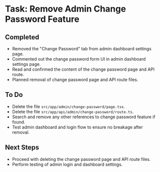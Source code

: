 # Task: Remove Admin Change Password Feature

## Completed
- Removed the "Change Password" tab from admin dashboard settings page.
- Commented out the change password form UI in admin dashboard settings page.
- Read and confirmed the content of the change password page and API route.
- Planned removal of change password page and API route files.

## To Do
- Delete the file `src/app/admin/change-password/page.tsx`.
- Delete the file `src/app/api/admin/change-password/route.ts`.
- Search and remove any other references to change password feature if found.
- Test admin dashboard and login flow to ensure no breakage after removal.

## Next Steps
- Proceed with deleting the change password page and API route files.
- Perform testing of admin login and dashboard settings.
